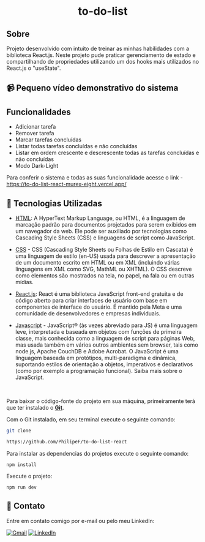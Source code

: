 <div align="center">
 <h1>to-do-list</h1>
</div>

## Sobre

Projeto desenvolvido com intuito de treinar as minhas habilidades com  a biblioteca React.js. Neste projeto pude praticar gerenciamento de estado e compartilhando de propriedades utilizando um dos hooks mais utilizados no React.js o "useState".

## 📹 Pequeno vídeo demonstrativo do sistema

## Funcionalidades

- Adicionar tarefa
- Remover tarefa
- Marcar tarefas concluídas
- Listar todas tarefas concluídas e não concluídas
- Listar em ordem crescente e descrescente todas as tarefas concluídas e não concluídas
- Modo Dark-Light

Para conferir o sistema e todas as suas funcionalidade acesse o link - https://to-do-list-react-murex-eight.vercel.app/


## 🚀 Tecnologias Utilizadas

- [HTML](https://en.wikipedia.org/wiki/HTML): A HyperText Markup Language, ou HTML, é a linguagem de marcação padrão para documentos projetados para serem exibidos em um navegador da web. Ele pode ser auxiliado por tecnologias como Cascading Style Sheets (CSS) e linguagens de script como JavaScript.

- [CSS](https://developer.mozilla.org/pt-BR/docs/Web/CSS) - CSS (Cascading Style Sheets ou Folhas de Estilo em Cascata) é uma linguagem de estilo (en-US) usada para descrever a apresentação de um documento escrito em HTML ou em XML (incluindo várias linguagens em XML como SVG, MathML ou XHTML). O CSS descreve como elementos são mostrados na tela, no papel, na fala ou em outras mídias.

- [React.js](https://kinsta.com/pt/base-de-conhecimento/o-que-e-javascript/#vanilla-javascript): React é uma biblioteca JavaScript front-end gratuita e de código aberto para criar interfaces de usuário com base em componentes de interface do usuário. É mantido pela Meta e uma comunidade de desenvolvedores e empresas individuais.

- [Javascript](https://developer.mozilla.org/pt-BR/docs/Web/JavaScript) - JavaScript® (às vezes abreviado para JS) é uma linguagem leve, interpretada e baseada em objetos com funções de primeira classe, mais conhecida como a linguagem de script para páginas Web, mas usada também em vários outros ambientes sem browser, tais como node.js, Apache CouchDB e Adobe Acrobat. O JavaScript é uma linguagem baseada em protótipos, multi-paradigma e dinâmica, suportando estilos de orientação a objetos, imperativos e declarativos (como por exemplo a programação funcional). Saiba mais sobre o JavaScript.

<br>

Para baixar o código-fonte do projeto em sua máquina, primeiramente terá que ter instalado o [**Git**](https://git-scm.com/).<p>
Com o Git instalado, em seu terminal execute o seguinte comando:

```bash
git clone  

https://github.com/PhilipeF/to-do-list-react
```

Para instalar as dependencias do projetos execute o seguinte comando:

```
npm install
```

Execute o projeto:

```
npm run dev
```

## 📲 Contato

Entre em contato comigo por e-mail ou pelo meu LinkedIn:

<a href="mailto:philipsferreiraa@gmail.com"><img src="https://img.shields.io/badge/Gmail-D14836?style=for-the-badge&logo=gmail&logoColor=white" alt="Gmail"/></a>
<a href="https://www.linkedin.com/in/philipe-ferreira-60696388/"><img src="https://img.shields.io/badge/linkedin%20-%230077B5.svg?&style=for-the-badge&logo=linkedin&logoColor=white" alt="LinkedIn"/></a>
